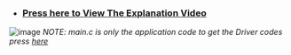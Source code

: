 - ### **[Press here to View The Explanation Video](https://drive.google.com/file/d/1-eHKfEcQJocp4yoQL64zWcnkE7JwYh_O/view?usp=drive_link)**
![image](https://github.com/AssemAyman/Mastering-Embedded-System-Online-Diploma/assets/107751300/5c5d8aee-8c9d-4de2-9f03-b1f00a904b0c)
_NOTE: main.c is only the application code to get the Driver codes press [here](https://github.com/AssemAyman/Mastering-Embedded-System-Online-Diploma/tree/main/STM32F103C6_Drivers)_
